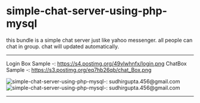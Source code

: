 # simple-chat-server-using-php-mysql
this bundle is a simple chat server just like yahoo messenger. all people can chat in group. chat will updated automatically. 

------------------------------


Login Box Sample -: https://s4.postimg.org/49vlwhnfx/login.png
ChatBox Sample   -: https://s3.postimg.org/eq7hb26qb/chat_Box.png


<img src="https://s4.postimg.org/49vlwhnfx/login.png" alt="simple-chat-server-using-php-mysql-: sudhirgupta.456@gmail.com"  />
<img src="https://s3.postimg.org/eq7hb26qb/chat_Box.png" alt="simple-chat-server-using-php-mysql-: sudhirgupta.456@gmail.com"  />



------------------------------
